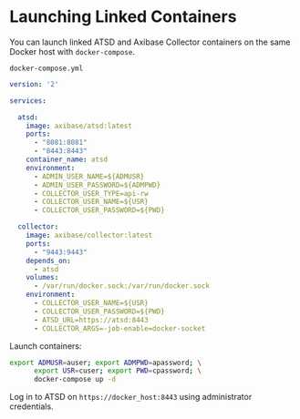 # Launching Linked Containers

You can launch linked ATSD and Axibase Collector containers on the same Docker host with `docker-compose`.

`docker-compose.yml`

```yaml
version: '2'

services:

  atsd:
    image: axibase/atsd:latest
    ports:
      - "8081:8081"
      - "8443:8443"
    container_name: atsd
    environment:
      - ADMIN_USER_NAME=${ADMUSR}
      - ADMIN_USER_PASSWORD=${ADMPWD}
      - COLLECTOR_USER_TYPE=api-rw
      - COLLECTOR_USER_NAME=${USR}
      - COLLECTOR_USER_PASSWORD=${PWD}

  collector:
    image: axibase/collector:latest
    ports:
      - "9443:9443"
    depends_on:
      - atsd
    volumes:
      - /var/run/docker.sock:/var/run/docker.sock
    environment:
      - COLLECTOR_USER_NAME=${USR}
      - COLLECTOR_USER_PASSWORD=${PWD}
      - ATSD_URL=https://atsd:8443
      - COLLECTOR_ARGS=-job-enable=docker-socket
```

Launch containers:

```sh
export ADMUSR=auser; export ADMPWD=apassword; \
      export USR=cuser; export PWD=cpassword; \
      docker-compose up -d
```

Log in to ATSD on `https://docker_host:8443` using administrator credentials.
